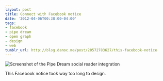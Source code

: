 ```yaml
---
layout: post
title: Connect with Facebook notice
date: '2012-04-06T00:38:00-04:00'
tags:
- facebook
- pipe dream
- open graph
- design
- web
tumblr_url: http://blog.danoc.me/post/20572783627/this-facebook-notice-took-way-too-long-to-design
---
```


![Screenshot of the Pipe Dream social reader integration](/img/posts/pipe-dream-social-reader.png)


This Facebook notice took way too long to design.
